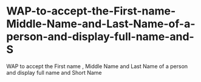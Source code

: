 # WAP-to-accept-the-First-name-Middle-Name-and-Last-Name-of-a-person-and-display-full-name-and-S
WAP to accept the First name , Middle Name and Last Name of a person and display full name  and Short Name 
